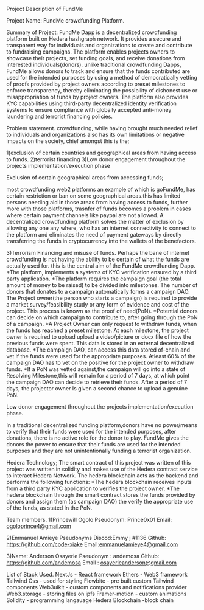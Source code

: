 Project Description of FundMe

Project Name:
FundMe crowdfunding Platform.

Summary of Project:
FundMe Dapp is a decentralized crowdfunding platform built on Hedera hashgraph network. It provides a secure and transparent way for individuals and organizations to create and contribute to fundraising campaigns. The platform enables projects owners to showcase their projects, set funding goals, and receive donations from interested individuals(donors). unlike traditional crowdfunding Dapps, FundMe allows donors to track and ensure that the funds contributed are used for the intended purposes by using a method of democratically vetting of proofs provided by project owners according to preset milestones to enforce transparency, thereby eliminating the possibility of dishonest use or misappropriation of funds by project owners. The platform also provides KYC capabilities using third-party decentralized identity verification systems to ensure compliance with globally accepted anti-money laundering and terrorist financing policies.

Problem statement.
crowdfunding, while having brought much needed relief to individuals and organizations also has its own limitations or negative impacts on the society,
chief amongst this is the;

1)exclusion of certain countries and geographical areas from having access to funds.
2)terrorist financing
3)Low donor engagement throughout the projects implementation/execution phase

Exclusion of certain geographical areas from accessing funds;

most crowdfunding web2 platforms an example of which is goFundMe, has certain restriction or ban on some geographical areas.this has limited persons needing aid in those areas from having access to funds, further more with those platforms, trasnfer of funds becomes a problem in cases where certain payment channels like paypal are not allowed.
A decentralized crowdfunding platform solves the matter of exclusion by allowing any one any where, who has an internet connectivity to connect to the platform and eliminates the need of payment gateways by directly transferring the funds in cryptocurrency into the wallets  of the benefactors.

3)Terrorism Financing and misuse of funds. Perhaps the bane of internet crowdfunding is not having the ability to be certain of what the funds are actually used for. this is the central aim of the FundMe crowdfunding Dapp.
*The platform, implements a systems of KYC verification ensured by a third party application.
*The platform requires the campaign goal (the total amount of money to be raised) to be divided into milestones. The number of donors that donates to a campaign automatically forms a campaign DAO. The Project owner(the person who starts a campaign) is required to provide a market survey/feasibility study or any form of evidence and cost of the project. This process is known as the proof of need(PoN).
*Potential donors can decide on which campaign to contribute to, after going through the PoN of a campaign.
*A Project Owner can only request to withdraw funds, when the funds has reached a preset milestone. At each milestone, the project owner is required to upload upload a video/picture or docx file of how the previous funds were spent. This data is stored in an external decentralized database.
*The campaign DAO, can access this data stored of-chain and vet if the funds were used for the appropriate purposes. Atleast 60% of the campaign DAO has to vet on the positive for the project owner to withdraw funds.
*If a PoN was vetted against,the campaign will go into a state of Resolving Milestone,this will remain for a period of 7 days, at which point the campaign DAO can decide to retrieve their funds. After a period of 7 days, the projector owner Is given a second chance to upload a genuine PoN.


Low donor engagement throughout the projects implementation/execution phase.

In a traditional decentralized funding platform,donors have no power/means to verify that their funds were used for the intended purposes, after donations, there is no active role for the donor to play. FundMe gives the donors the power to ensure that their funds are used for the intended purposes and they are not unintentionally funding a terrorist organization.

Hedera Technology;
The smart contract of this project was written of this project was written in solidity and makes use of the  Hedera contract service to interact Hedera Network.
The hedera blockchain acts as the backend and performs the following functions:
*The hedera blockchain receives inputs from a third party KYC application to verifies the project owner.
*The hedera blockchain through the smart contract stores the funds provided by donors and assign them (as campaign DAO) the verify the appropriate use of the funds, as stated In the PoN.


Team members.
1)Princewill Ogolo
Pseudonym: Prince0x01
Email: ogoloprince4@gmail.com

2)Emmanuel Amieye
Pseudonyms
Discod:Emmy j #1136
Github: https://github.com/code-xiake
Email:emmanuelamieye4@gmail.com

3)Name: Anderson Osayerie
Pseudonym : andemosa
Github: https://github.com/andemosa
Email : osayerieanderson@gmail.com


List of Stack Used.
NextJs - React framework
Ethers - Web3 framework
Tailwind Css - used for styling
Flowbite - pre built custom Tailwind components
Web3uikit - custom components and notifications provider
Web3.storage - storing files on ipfs
Framer-motion - custom animations
Solidity - programming langauage
Hedera Blockchain -block chain
